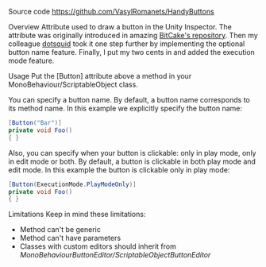 Source code
https://github.com/VasylRomanets/HandyButtons

Overview
Attribute used to draw a button in the Unity Inspector.
The attribute was originally introduced in amazing [BitCake's repository](https://bitbucket.org/bitcake-studio/bitstrap). Then my colleague [dotsquid](https://github.com/dotsquid) took it one step further by implementing the optional 
button name feature. Finally, I put my two cents in and added the execution mode feature.

Usage
Put the [Button] attribute above a method in your MonoBehaviour/ScriptableObject class.

You can specify a button name. By default, a button name corresponds to its method name.
In this example we explicitly specify the button name:
```csharp
[Button("Bar")]
private void Foo()
{ }
```

Also, you can specify when your button is clickable: only in play mode, only in edit mode or both.
By default, a button is clickable in both play mode and edit mode.
In this example the button is clickable only in play mode:
```csharp
[Button(ExecutionMode.PlayModeOnly)]
private void Foo()
{ }
```

Limitations
Keep in mind these limitations:
* Method can't be generic
* Method can't have parameters
* Classes with custom editors should inherit from *MonoBehaviourButtonEditor/ScriptableObjectButtonEditor*
